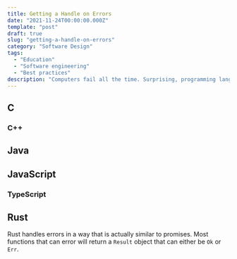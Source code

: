 ```yaml
---
title: Getting a Handle on Errors
date: "2021-11-24T00:00:00.000Z"
template: "post"
draft: true
slug: "getting-a-handle-on-errors"
category: "Software Design"
tags:
  - "Education"
  - "Software engineering"
  - "Best practices"
description: "Computers fail all the time. Surprising, programming languages handle errors in completely different ways. Which approach is the best?"
---
```

  
## C

### C++

## Java

## JavaScript

### TypeScript
 
## Rust

Rust handles errors in a way that is actually similar to promises. Most functions that can error will return a `Result`
object that can either be `Ok` or `Err`.